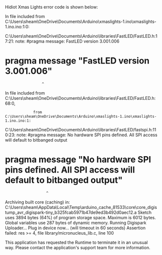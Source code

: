Hidiot Xmas Lights error code is shown below:

In file included from C:\Users\sheam\OneDrive\Documents\Arduino\xmaslights-1.ino\xmaslights-1.ino.ino:1:0:

C:\Users\sheam\OneDrive\Documents\Arduino\libraries\FastLED/FastLED.h:17:21: note: #pragma message: FastLED version 3.001.006

 #    pragma message "FastLED version 3.001.006"

                     ^

In file included from C:\Users\sheam\OneDrive\Documents\Arduino\libraries\FastLED/FastLED.h:68:0,

                 from C:\Users\sheam\OneDrive\Documents\Arduino\xmaslights-1.ino\xmaslights-1.ino.ino:1:

C:\Users\sheam\OneDrive\Documents\Arduino\libraries\FastLED/fastspi.h:110:23: note: #pragma message: No hardware SPI pins defined.  All SPI access will default to bitbanged output

 #      pragma message "No hardware SPI pins defined.  All SPI access will default to bitbanged output"

                       ^

Archiving built core (caching) in: C:\Users\sheam\AppData\Local\Temp\arduino_cache_81533\core\core_digistump_avr_digispark-tiny_b325fcab5971b47de9ed3b492d0aec12.a
Sketch uses 3894 bytes (64%) of program storage space. Maximum is 6012 bytes.
Global variables use 287 bytes of dynamic memory.
Running Digispark Uploader...
Plug in device now... (will timeout in 60 seconds)
Assertion failed: res >= 4, file library/micronucleus_lib.c, line 100

This application has requested the Runtime to terminate it in an unusual way.
Please contact the application's support team for more information.
